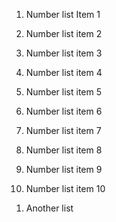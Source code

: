 1.  Number list Item 1

2.  Number list item 2

3.  Number list item 3

4.  Number list item 4

5.  Number list item 5

6.  Number list item 6

7.  Number list item 7

8.  Number list item 8

9.  Number list item 9

10. Number list item 10
<!-- -->

1.  Another list

<!-- -->

